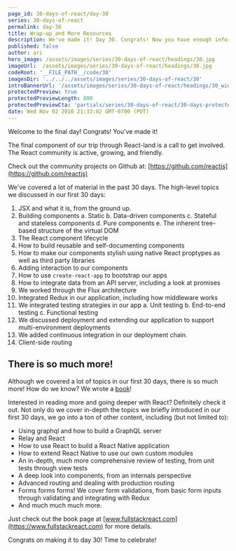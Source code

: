 ```yaml
---
page_id: 30-days-of-react/day-30
series: 30-days-of-react
permalink: day-30
title: Wrap-up and More Resources
description: We've made it! Day 30. Congrats! Now you have enough information to write some very complex applications, integrated with data, styled to perfection, tested and deployed. 
published: false
author: ari
hero_image: /assets/images/series/30-days-of-react/headings/30.jpg
imageUrl:  /assets/images/series/30-days-of-react/headings/30.jpg
codeRoot: '__FILE_PATH__/code/30'
imagesDir: '../../../assets/images/series/30-days-of-react/30'
introBannerUrl: '/assets/images/series/30-days-of-react/headings/30_wide.jpg'
protectedPreview: true
protectedPreviewLength: 800
protectedPreviewCta: 'partials/series/30-days-of-react/30-days-protected-preview.html'
date: Wed Nov 02 2016 21:33:02 GMT-0700 (PDT)
---
```


Welcome to the final day! Congrats! You've made it!

The final component of our trip through React-land is a call to get involved. The React community is active, growing, and friendly. 

Check out the community projects on Github at: [https://github.com/reactjs](https://github.com/reactjs)

We've covered a lot of material in the past 30 days. The high-level topics we discussed in our first 30 days:

1. JSX and what it is, from the ground up.
2. Building components
  a. Static
  b. Data-driven components
  c. Stateful and stateless components
  d. Pure components
  e. The inherent tree-based structure of the virtual DOM
3. The React component lifecycle
4. How to build reusable and self-documenting components
5. How to make our components stylish using native React proptypes as well as third party libraries
6. Adding interaction to our components
7. How to use `create-react-app` to bootstrap our apps
8. How to integrate data from an API server, including a look at promises
9. We worked through the Flux architecture
10. Integrated Redux in our application, including how middleware works
11. We integrated testing strategies in our app
  a. Unit testing
  b. End-to-end testing
  c. Functional testing
12. We discussed deployment and extending our application to support multi-environment deployments
13. We added continuous integration in our deployment chain.
14. Client-side routing

## There is so much more!

Although we covered a lot of topics in our first 30 days, there is so much more! How do we know? We wrote a [book](https://www.fullstackreact.com)!

Interested in reading more and going deeper with React? Definitely check it out. Not only do we cover in-depth the topics we briefly introduced in our first 30 days, we go into a ton of other content, including (but not limited to):

* Using graphql and how to build a GraphQL server
* Relay and React
* How to use React to build a React Native application
* How to extend React Native to use our own custom modules
* An in-depth, much more comprehensive review of testing, from unit tests through view tests
* A deep look into components, from an internals perspective
* Advanced routing and dealing with production routing
* Forms forms forms! We cover form validations, from basic form inputs through validating and integrating with Redux
* And much much much more.

Just check out the book page at [www.fullstackreact.com](https://www.fullstackreact.com) for more details.

Congrats on making it to day 30! Time to celebrate!
